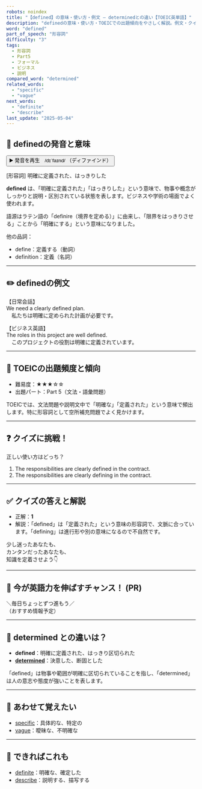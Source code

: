 ```yaml
---
robots: noindex
title: "【defined】の意味・使い方・例文 ― determinedとの違い【TOEIC英単語】"
description: "definedの意味・使い方・TOEICでの出題傾向をやさしく解説。例文・クイズ付きでdeterminedとの違いもわかりやすく学べます。"
word: "defined"
part_of_speech: "形容詞"
difficulty: "3"
tags:
  - 形容詞
  - Part5
  - フォーマル
  - ビジネス
  - 説明
compared_word: "determined"
related_words:
  - "specific"
  - "vague"
next_words:
  - "definite"
  - "describe"
last_update: "2025-05-04"
---
```


## 🔰 definedの発音と意味

<button class="play-audio" onclick="playTTS('defined')">
  <span class="play-audio-main">
    ▶️ 発音を再生　/dɪˈfaɪnd/
  </span>
  <span class="play-audio-sub">
    （ディファインド）
  </span>
</button>

[形容詞] 明確に定義された、はっきりした

**defined** は、「明確に定義された」「はっきりした」という意味で、物事や概念がしっかりと説明・区別されている状態を表します。ビジネスや学術の場面でよく使われます。

語源はラテン語の「definire（境界を定める）」に由来し、「限界をはっきりさせる」ことから「明確にする」という意味になりました。

他の品詞：  
- define：定義する（動詞）
- definition：定義（名詞）

---

## ✏️ definedの例文

【日常会話】  
We need a clearly defined plan.  
　私たちは明確に定められた計画が必要です。

【ビジネス英語】  
The roles in this project are well defined.  
　このプロジェクトの役割は明確に定義されています。

---

## 🎯 TOEICの出題頻度と傾向

- 難易度：★★★☆☆
- 出題パート：Part 5（文法・語彙問題）

TOEICでは、文法問題や説明文中で「明確な」「定義された」という意味で頻出します。特に形容詞として空所補充問題でよく見かけます。

---

## ❓ クイズに挑戦！

正しい使い方はどっち？

1. The responsibilities are clearly defined in the contract.  
2. The responsibilities are clearly defining in the contract.

---

## ✅ クイズの答えと解説

- 正解：**1**
- 解説：「defined」は「定義された」という意味の形容詞で、文脈に合っています。「defining」は進行形や別の意味になるので不自然です。

少し迷ったあなたも、  
カンタンだったあなたも、  
知識を定着させよう👇️

---

## 🚀 今が英語力を伸ばすチャンス！ (PR)

<div class="info-center">
＼毎日ちょっとずつ進もう／<br>  
（おすすめ情報予定）
</div>

---

## 🤔  determined との違いは？

- **defined**：明確に定義された、はっきり区切られた
- **[determined](/word/determined/)**：決意した、断固とした

「defined」は物事や範囲が明確に区切られていることを指し、「determined」は人の意志や態度が強いことを表します。

---

## 🧩 あわせて覚えたい

- [specific](/word/specific/)：具体的な、特定の
- [vague](/word/vague/)：曖昧な、不明確な

---

## 📖 できればこれも

- [definite](/word/definite/)：明確な、確定した
- [describe](/word/describe/)：説明する、描写する

<!-- cvid: aid10_bid11 -->
